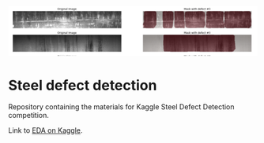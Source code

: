 ![image](https://github.com/Lexie88rus/steel_defect_detection/raw/master/assets/cover_large.png)
# Steel defect detection
Repository containing the materials for Kaggle Steel Defect Detection competition.

Link to [EDA on Kaggle](https://www.kaggle.com/aleksandradeis/steel-defect-detection-eda).

